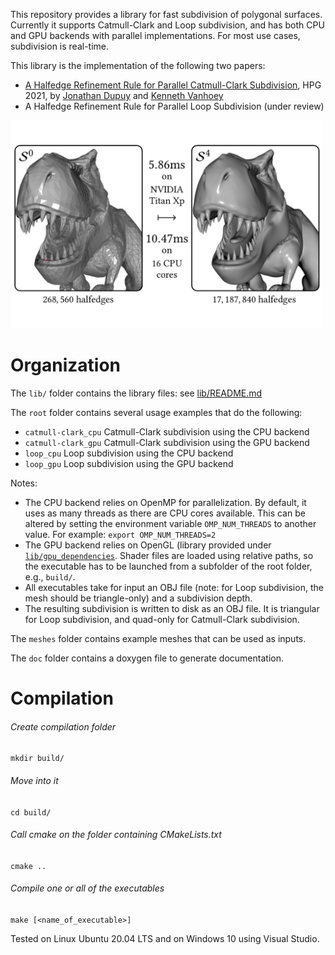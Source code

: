 This repository provides a library for fast subdivision of polygonal surfaces.
Currently it supports Catmull-Clark and Loop subdivision, and has both CPU and GPU backends with parallel implementations.
For most use cases, subdivision is real-time.

This library is the implementation of the following two papers:
* [A Halfedge Refinement Rule for Parallel Catmull-Clark Subdivision](http://kenneth.vanhoey.free.fr/index.php?page=research&lang=en#DV21), HPG 2021, by [Jonathan Dupuy](http://onrendering.com) and [Kenneth Vanhoey](http://kvanhoey.eu/)
* A Halfedge Refinement Rule for Parallel Loop Subdivision (under review)

<img src="loop_subdiv.jpg" alt="Example of Loop subdivision" width="500"/>


# Organization
The `lib/` folder contains the library files: see [lib/README.md](lib/README.md)

The `root` folder contains several usage examples that do the following:
* `catmull-clark_cpu` Catmull-Clark subdivision using the CPU backend
* `catmull-clark_gpu` Catmull-Clark subdivision using the GPU backend
* `loop_cpu` Loop subdivision using the CPU backend
* `loop_gpu` Loop subdivision using the GPU backend

Notes:
* The CPU backend relies on OpenMP for parallelization. By default, it uses as many threads as there are CPU cores available. This can be altered by setting the environment variable `OMP_NUM_THREADS` to another value. For example: `export OMP_NUM_THREADS=2`
* The GPU backend relies on OpenGL (library provided under [`lib/gpu_dependencies`](lib/gpu_dependencies). Shader files are loaded using relative paths, so the executable has to be launched from a subfolder of the root folder, e.g., `build/`.
* All executables take for input an OBJ file (note: for Loop subdivision, the mesh should be triangle-only) and a subdivision depth.
* The resulting subdivision is written to disk as an OBJ file. It is triangular for Loop subdivision, and quad-only for Catmull-Clark subdivision.

The `meshes` folder contains example meshes that can be used as inputs.

The `doc` folder contains a doxygen file to generate documentation.

# Compilation
###### Create compilation folder
`mkdir build/`
###### Move into it
`cd build/`
###### Call cmake on the folder containing CMakeLists.txt
`cmake ..`
###### Compile one or all of the executables
`make [<name_of_executable>]`
	
Tested on Linux Ubuntu 20.04 LTS and on Windows 10 using Visual Studio.


